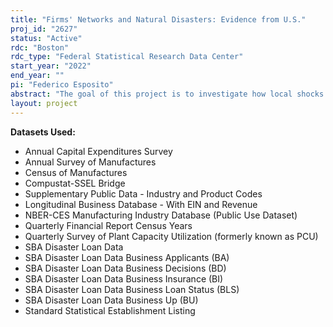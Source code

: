 ```yaml
---
title: "Firms' Networks and Natural Disasters: Evidence from U.S."
proj_id: "2627"
status: "Active"
rdc: "Boston"
rdc_type: "Federal Statistical Research Data Center"
start_year: "2022"
end_year: ""
pi: "Federico Esposito"
abstract: "The goal of this project is to investigate how local shocks propagate across regions and examine the role of fiscal policy in their spatial percolation. To identify plant-level shocks, we obtain information on natural disasters that have hit U.S. counties since 1992 from NOAA. To trace the propagation of these shocks through firms' internal networks, we aim to construct a spatial network of the firm's internal organization using confidential plant-level data at from the Census Bureau's Longitudinal Business Database. We first investigate whether there are spillover effects of the shock across plants, i.e. whether plants in non-treated regions change their level of capital and employment following a shock occurred to other plants located in another region but that belong to the same firm. Second, we aim to identify the local government intervention using data on the loans given by the Small Business Administration to firms hit by a natural disaster. To estimate the spillover effect of the policy, we compare untreated plants belonging to firms that were hit by a disaster and were provided public funds, against untreated plants belonging to firms equally hit by a comparable disaster that were not helped. We aim to build a general equilibrium model to quantify the contribution of these spillover effects on the national fiscal multiplier."
layout: project
---
```


**Datasets Used:**

  - Annual Capital Expenditures Survey 
  - Annual Survey of Manufactures 
  - Census of Manufactures 
  - Compustat-SSEL Bridge 
  - Supplementary Public Data - Industry and Product Codes 
  - Longitudinal Business Database - With EIN and Revenue 
  - NBER-CES Manufacturing Industry Database (Public Use Dataset) 
  - Quarterly Financial Report Census Years 
  - Quarterly Survey of Plant Capacity Utilization (formerly known as PCU) 
  - SBA Disaster Loan Data 
  - SBA Disaster Loan Data Business Applicants (BA) 
  - SBA Disaster Loan Data Business Decisions (BD) 
  - SBA Disaster Loan Data Business Insurance (BI) 
  - SBA Disaster Loan Data Business Loan Status (BLS) 
  - SBA Disaster Loan Data Business Up (BU) 
  - Standard Statistical Establishment Listing 


